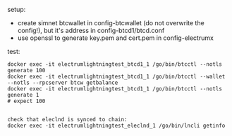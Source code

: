 setup:

* create simnet btcwallet in config-btcwallet (do not overwrite the config!), but it's address in config-btcd1/btcd.conf
* use openssl to generate key.pem and cert.pem in config-electrumx

test:
```
docker exec -it electrumlightningtest_btcd1_1 /go/bin/btcctl --notls generate 100
docker exec -it electrumlightningtest_btcd1_1 /go/bin/btcctl --wallet --notls --rpcserver btcw getbalance
docker exec -it electrumlightningtest_btcd1_1 /go/bin/btcctl --notls generate 1
# expect 100


check that eleclnd is synced to chain:
docker exec -it electrumlightningtest_eleclnd_1 /go/bin/lncli getinfo
```
